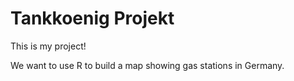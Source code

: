 # Tankkoenig Projekt

This is my project!

We want to use R to build a map showing gas stations in Germany.